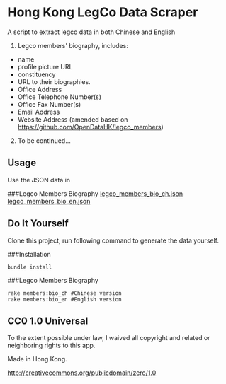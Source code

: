 # Hong Kong LegCo Data Scraper

A script to extract legco data in both Chinese and English
1. Legco members' biography, includes:
- name
- profile picture URL
- constituency
- URL to their biographies.
- Office Address
- Office Telephone Number(s)
- Office Fax Number(s)
- Email Address
- Website Address
(amended based on https://github.com/OpenDataHK/legco_members)

2. To be continued...

## Usage

Use the JSON data in

###Legco Members Biography
[legco_members_bio_ch.json](https://raw.githubusercontent.com/kenyiu/Legco-Scraper/master/data/json/legco_members_bio_chi.json)
[legco_members_bio_en.json](https://raw.githubusercontent.com/kenyiu/Legco-Scraper/master/data/json/legco_members_bio_eng.json)

## Do It Yourself

Clone this project, run following command to generate the data yourself.

###Installation
```
bundle install
```

###Legco Members Biography
```
rake members:bio_ch #Chinese version
rake members:bio_en #English version
```

## CC0 1.0 Universal

To the extent possible under law, I waived all copyright and related or neighboring rights to this app.

Made in Hong Kong.

http://creativecommons.org/publicdomain/zero/1.0
